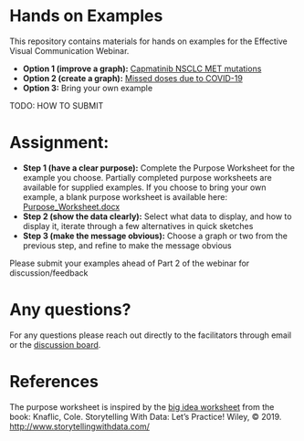 Hands on Examples
================

This repository contains materials for hands on examples for the
Effective Visual Communication Webinar.

  - **Option 1 (improve a graph):** [Capmatinib NSCLC MET
    mutations](Capmatinib_NSCLC_MET_mutations/)
  - **Option 2 (create a graph):** [Missed doses due to
    COVID-19](Missed_Doses_Due_to_COVID/)
  - **Option 3:** Bring your own example

TODO: HOW TO SUBMIT

# Assignment:

  - **Step 1 (have a clear purpose):** Complete the Purpose Worksheet
    for the example you choose. Partially completed purpose worksheets
    are available for supplied examples. If you choose to bring your own
    example, a blank purpose worksheet is available here:
    [Purpose\_Worksheet.docx](Purpose_Worksheet.docx)
  - **Step 2 (show the data clearly):** Select what data to display, and
    how to display it, iterate through a few alternatives in quick
    sketches
  - **Step 3 (make the message obvious):** Choose a graph or two from
    the previous step, and refine to make the message obvious

Please submit your examples ahead of Part 2 of the webinar for
discussion/feedback

# Any questions?

For any questions please reach out directly to the facilitators through
email or the [discussion
board](https://github.com/GraphicsPrinciples/webinar/discussions).

# References

The purpose worksheet is inspired by the [big idea
worksheet](https://drive.google.com/file/d/1WJDLkMVTxlDHyeGWzeKQmSiXdmlxQSAg/view)
from the book: Knaflic, Cole. Storytelling With Data: Let’s Practice\!
Wiley, © 2019. <http://www.storytellingwithdata.com/>
